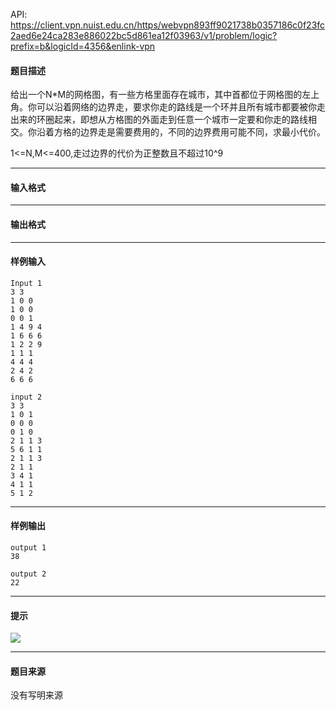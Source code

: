 API: https://client.vpn.nuist.edu.cn/https/webvpn893ff9021738b0357186c0f23fc2aed6e24ca283e886022bc5d861ea12f03963/v1/problem/logic?prefix=b&logicId=4356&enlink-vpn

#### 题目描述

给出一个N\*M的网格图，有一些方格里面存在城市，其中首都位于网格图的左上角。你可以沿着网络的边界走，要求你走的路线是一个环并且所有城市都要被你走出来的环圈起来，即想从方格图的外面走到任意一个城市一定要和你走的路线相交。你沿着方格的边界走是需要费用的，不同的边界费用可能不同，求最小代价。

1<=N,M<=400,走过边界的代价为正整数且不超过10^9

---

#### 输入格式

---

#### 输出格式

---

#### 样例输入
```
Input 1
3 3
1 0 0
1 0 0
0 0 1
1 4 9 4
1 6 6 6
1 2 2 9
1 1 1
4 4 4
2 4 2
6 6 6

input 2
3 3
1 0 1
0 0 0
0 1 0
2 1 1 3
5 6 1 1
2 1 1 3
2 1 1
3 4 1
4 1 1
5 1 2
```

---

#### 样例输出
```
output 1
38

output 2
22
```

---

#### 提示

![](../file/4356_0.jpg)

---

#### 题目来源

没有写明来源
